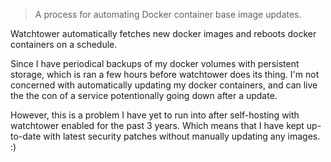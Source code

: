 > A process for automating Docker container base image updates.

Watchtower automatically fetches new docker images and reboots docker containers on a schedule.

Since I have periodical backups of my docker volumes with persistent storage, which is ran a few hours before watchtower does its thing. I'm not concerned with automatically updating my docker containers, and can live the the con of a service potentionally going down after a update.

However, this is a problem I have yet to run into after self-hosting with watchtower enabled for the past 3 years. Which means that I have kept up-to-date with latest security patches without manually updating any images. :)
